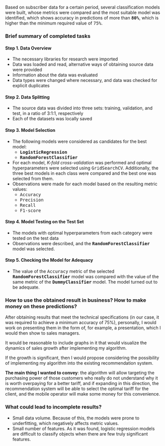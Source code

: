 
<p>Based on subscriber data for a certain period, several classification models were built, whose metrics were compared and the most suitable model was identified, which shows accuracy in predictions of more than <b><tt>80%</tt></b>, which is higher than the minimum required value of <tt>75%</tt>.</p><h3>Brief summary of completed tasks</h3><h4>Step 1. Data Overview</h4><ul><li>The necessary libraries for research were imported</li><li>Data was loaded and read, alternative ways of obtaining source data were provided</li><li>Information about the data was evaluated</li><li>Data types were changed where necessary, and data was checked for explicit duplicates</li></ul><h4>Step 2. Data Splitting</h4><ul><li>The source data was divided into three sets: training, validation, and test, in a ratio of 3:1:1, respectively</li><li>Each of the datasets was locally saved</li></ul><h4>Step 3. Model Selection</h4><ul><li>The following models were considered as candidates for the best model:<ul><li><b><tt>LogisticRegression</tt></b></li><li><b><tt>RandomForestClassifier</tt></b></li></ul></li><li>For each model, <em>K-fold cross-validation</em> was performed and optimal hyperparameters were selected using <tt>GridSearchCV</tt>. Additionally, the three best models in each class were compared and the best one was selected from them.</li><li>Observations were made for each model based on the resulting metric values:<ul><li><tt>Accuracy</tt></li><li><tt>Precision</tt></li><li><tt>Recall</tt></li><li><tt>F1-score</tt></li></ul></li></ul><h4>Step 4. Model Testing on the Test Set</h4><ul><li>The models with optimal hyperparameters from each category were tested on the test data</li><li>Observations were described, and the <b><tt>RandomForestClassifier</tt></b> model was selected.</li></ul>
<h4>Step 5. Checking the Model for Adequacy</h4><ul><li>The value of the <tt>Accuracy</tt> metric of the selected <b><tt>RandomForestClassifier</tt></b> model was compared with the value of the same metric of the <b><tt>DummyClassifier</tt></b> model. The model turned out to be adequate.</li></ul>
<h3>How to use the obtained result in business? How to make money on these predictions?</h3><p>After obtaining results that meet the technical specifications (in our case, it was required to achieve a minimum accuracy of 75%), personally, I would work on presenting them in the form of, for example, a presentation, which I would then show to sales managers.</p><p>It would be reasonable to include graphs in it that would visualize the dynamics of sales growth after implementing my algorithm.</p><p>If the growth is significant, then I would propose considering the possibility of implementing my algorithm into the existing recommendation system.</p><p><strong>The main thing I wanted to convey</strong>: the algorithm will allow targeting the purchasing power of those customers who really do not understand why it is worth overpaying for a better tariff, and if expanding in this direction, the recommendation system will be able to select the optimal tariff for the client, and the mobile operator will make some money for this convenience.</p><h3>What could lead to incomplete results?</h3><ul><li>Small data volume. Because of this, the models were prone to underfitting, which negatively affects metric values.</li><li>Small number of features. As it was found, logistic regression models are difficult to classify objects when there are few truly significant features.</li></ul>

</div>
